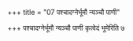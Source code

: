 +++
title = "07 पश्चादग्नेर्भूमौ न्यञ्चौ पाणी"

+++
पश्चादग्नेर्भूमौ न्यञ्चौ पाणी कृत्वेदं भूमेरिति ७